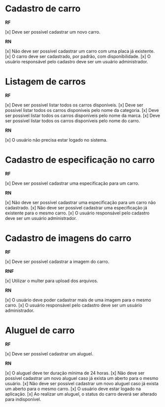 # Cadastro de carro

**RF**

[x] Deve ser possível cadastrar um novo carro.

**RN**

[x] Não deve ser possível cadastrar um carro com uma placa já existente.
[x] O carro deve ser cadastrado, por padrão, com disponibilidade.
[x] O usuário responsável pelo cadastro deve ser um usuário administrador.

# Listagem de carros

**RF**

[x] Deve ser possivel listar todos os carros disponíveis.
[x] Deve ser possivel listar todos os carros disponíveis pelo nome da categoria.
[x] Deve ser possivel listar todos os carros disponíveis pelo nome da marca.
[x] Deve ser possivel listar todos os carros disponíveis pelo nome do carro.

**RN**

[x] O usuário não precisa estar logado no sistema.

# Cadastro de especificação no carro

**RF**

[x] Deve ser possível cadastrar uma especificação para um carro.

**RN**

[x] Não deve ser possível cadastrar uma especificação para um carro não cadastrado.
[x] Não deve ser possível cadastrar uma especificação já existente para o mesmo carro.
[x] O usuário responsável pelo cadastro deve ser um usuário administrador.

# Cadastro de imagens do carro

**RF**

[x] Deve ser possível cadastrar a imagem do carro.

**RNF**

[x] Utilizar o multer para upload dos arquivos.

**RN**

[x] O usuário deve poder cadastrar mais de uma imagem para o mesmo carro.
[x] O usuário responsável pelo cadastro deve ser um usuário administrador.

# Aluguel de carro

**RF**

[x] Deve ser possível cadastrar um aluguel.

**RN**

[x] O aluguel deve ter duração mínima de 24 horas.
[x] Não deve ser possível cadastrar um novo aluguel caso já exista um aberto para o mesmo usuário.
[x] Não deve ser possível cadastrar um novo aluguel caso já exista um aberto para o mesmo carro.
[x] O usuário deve estar logado na aplicação.
[x] Ao realizar um aluguel, o status do carro deverá ser alterado para indisponível.
